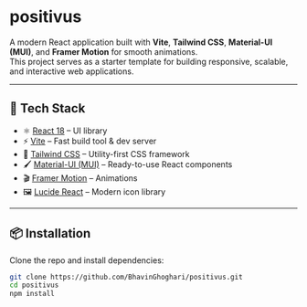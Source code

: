 # positivus

A modern React application built with **Vite**, **Tailwind CSS**, **Material-UI (MUI)**, and **Framer Motion** for smooth animations.  
This project serves as a starter template for building responsive, scalable, and interactive web applications.

---

## 🚀 Tech Stack

- ⚛️ [React 18](https://reactjs.org/) – UI library  
- ⚡ [Vite](https://vitejs.dev/) – Fast build tool & dev server  
- 🎨 [Tailwind CSS](https://tailwindcss.com/) – Utility-first CSS framework  
- 🖌️ [Material-UI (MUI)](https://mui.com/) – Ready-to-use React components  
- 🎬 [Framer Motion](https://www.framer.com/motion/) – Animations  
- 🖼️ [Lucide React](https://lucide.dev/) – Modern icon library  

---

## 📦 Installation

Clone the repo and install dependencies:

```bash
git clone https://github.com/BhavinGhoghari/positivus.git
cd positivus
npm install
